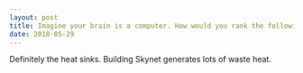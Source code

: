 ```yaml
---
layout: post
title: Imagine your brain is a computer. How would you rank the following in order from most to least important, for someone who is a senior software engineer, CPU, HD&#47;SSD, RAM, and OS?
date: 2018-05-29
---
```


<p>Definitely the heat sinks. Building Skynet generates lots of waste heat.</p>
